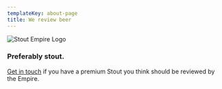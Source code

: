```yaml
---
templateKey: about-page
title: We review beer
---
```

![Stout Empire Logo](/img/stout-empire-logo.png "Stout Empire")

### Preferably stout.

[Get in touch](http://instagram.com/stoutempire) if you have a premium Stout you think should be reviewed by the Empire.
